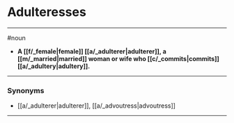 # Adulteresses
---
#noun
- **A [[f/_female|female]] [[a/_adulterer|adulterer]], a [[m/_married|married]] woman or wife who [[c/_commits|commits]] [[a/_adultery|adultery]].**
---
### Synonyms
- [[a/_adulterer|adulterer]], [[a/_advoutress|advoutress]]
---
